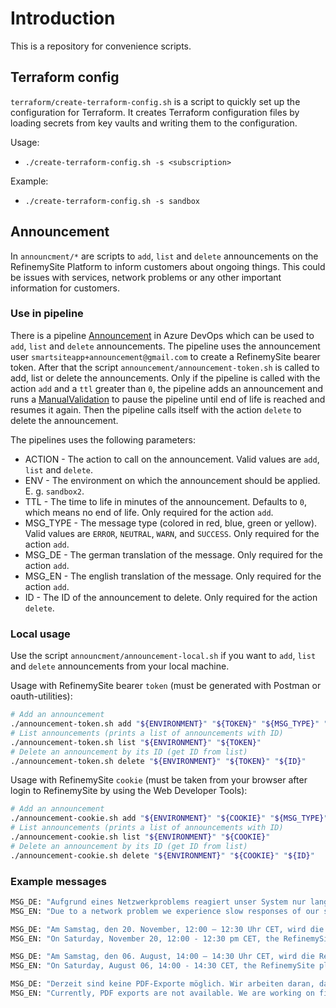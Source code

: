 # Introduction

This is a repository for convenience scripts.

## Terraform config

`terraform/create-terraform-config.sh` is a script to quickly set up the configuration for Terraform. It creates Terraform configuration files by loading secrets from key vaults and writing them to the configuration.

Usage:

- `./create-terraform-config.sh -s <subscription>`

Example:

- `./create-terraform-config.sh -s sandbox`

## Announcement

In `announcment/*` are scripts to `add`, `list` and `delete` announcements on the RefinemySite Platform to inform customers about ongoing things. This could be issues with services, network problems or any other important information for customers.

### Use in pipeline

There is a pipeline [Announcement](https://dev.azure.com/pt-iot/smartsite/_build?definitionId=1545) in Azure DevOps which can be used to `add`, `list` and `delete` announcements. The pipeline uses the announcement user `smartsiteapp+announcement@gmail.com` to create a RefinemySite bearer token. After that the script `announcement/announcement-token.sh` is called to add, list or delete the announcements. Only if the pipeline is called with the action `add` and a `ttl` greater than `0`, the pipeline adds an announcement and runs a [ManualValidation](https://learn.microsoft.com/en-us/azure/devops/pipelines/tasks/reference/manual-validation-v0?view=azure-pipelines) to pause the pipeline until end of life is reached and resumes it again. Then the pipeline calls itself with the action `delete` to delete the announcement.

The pipelines uses the following parameters:

- ACTION - The action to call on the announcement. Valid values are `add`, `list` and `delete`.
- ENV - The environment on which the announcement should be applied. E. g. `sandbox2`.
- TTL - The time to life in minutes of the announcement. Defaults to `0`, which means no end of life. Only required for the action `add`.
- MSG_TYPE - The message type (colored in red, blue, green or yellow). Valid values are `ERROR`, `NEUTRAL`, `WARN`, and `SUCCESS`. Only required for the action `add`.
- MSG_DE - The german translation of the message. Only required for the action `add`.
- MSG_EN - The english translation of the message. Only required for the action `add`.
- ID - The ID of the announcement to delete. Only required for the action `delete`.

### Local usage

Use the script `announcment/announcement-local.sh` if you want to `add`, `list` and `delete` announcements from your local machine.

Usage with RefinemySite bearer `token` (must be generated with Postman or oauth-utilities):

```bash
# Add an announcement
./announcement-token.sh add "${ENVIRONMENT}" "${TOKEN}" "${MSG_TYPE}" "${MSG_DE}" "${MSG_EN}"
# List announcements (prints a list of announcements with ID)
./announcement-token.sh list "${ENVIRONMENT}" "${TOKEN}"
# Delete an announcement by its ID (get ID from list)
./announcement-token.sh delete "${ENVIRONMENT}" "${TOKEN}" "${ID}"
```

Usage with RefinemySite `cookie` (must be taken from your browser after login to RefinemySite by using the Web Developer Tools):

```bash
# Add an announcement
./announcement-cookie.sh add "${ENVIRONMENT}" "${COOKIE}" "${MSG_TYPE}" "${MSG_DE}" "${MSG_EN}"
# List announcements (prints a list of announcements with ID)
./announcement-cookie.sh list "${ENVIRONMENT}" "${COOKIE}"
# Delete an announcement by its ID (get ID from list)
./announcement-cookie.sh delete "${ENVIRONMENT}" "${COOKIE}" "${ID}"
```

### Example messages

```bash
MSG_DE: "Aufgrund eines Netzwerkproblems reagiert unser System nur langsam. Wir entschuldigen uns für die Unannehmlichkeiten und danken Ihnen für Ihr Verständnis."
MSG_EN: "Due to a network problem we experience slow responses of our system. We apologize for the inconvenience and thank you for your understanding."

MSG_DE: "Am Samstag, den 20. November, 12:00 – 12:30 Uhr CET, wird die RefinemySite Plattform aufgrund geplanter Wartungsarbeiten nicht verfügar sein. Wir entschuldigen uns für die Unannehmlichkeiten und danken Ihnen für Ihr Verständnis."
MSG_EN: "On Saturday, November 20, 12:00 - 12:30 pm CET, the RefinemySite platform will not be available due to planned maintenance. We apologize for the inconvenience and thank you for your understanding."

MSG_DE: "Am Samstag, den 06. August, 14:00 – 14:30 Uhr CET, wird die RefinemySite Plattform aufgrund geplanter Wartungsarbeiten nur eingeschränkt nutzbar sein. Wir entschuldigen uns für die Unannehmlichkeiten und danken Ihnen für Ihr Verständnis."
MSG_EN: "On Saturday, August 06, 14:00 - 14:30 CET, the RefinemySite platform will be of limited use due to planned maintenance. We apologize for the inconvenience and thank you for your understanding."

MSG_DE: "Derzeit sind keine PDF-Exporte möglich. Wir arbeiten daran, das Problem zu beheben."
MSG_EN: "Currently, PDF exports are not available. We are working on fixing the issue."
```
